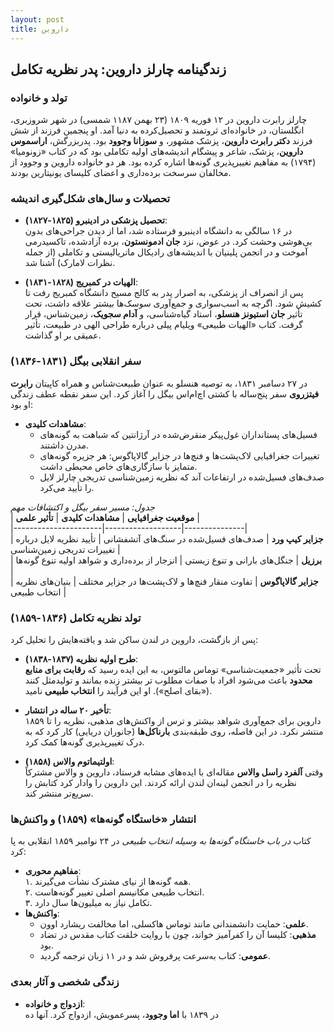 ```yaml
---
layout: post
title: داروین
---
```


## زندگینامه چارلز داروین: پدر نظریه تکامل

### تولد و خانواده
چارلز رابرت داروین در ۱۲ فوریه ۱۸۰۹ (۲۳ بهمن ۱۱۸۷ شمسی) در شهر شروزبری، انگلستان، در خانواده‌ای ثروتمند و تحصیل‌کرده به دنیا آمد. او پنجمین فرزند از شش فرزند **دکتر رابرت داروین**، پزشک مشهور، و **سوزانا وجوود** بود. پدربزرگش، **اراسموس داروین**، پزشک، شاعر و پیشگام اندیشه‌های اولیه تکاملی بود که در کتاب «زونومیا» (۱۷۹۴) به مفاهیم تغییرپذیری گونه‌ها اشاره کرده بود. هر دو خانواده داروین و وجوود از مخالفان سرسخت برده‌داری و اعضای کلیسای یونیتارین بودند.

### تحصیلات و سال‌های شکل‌گیری اندیشه
- **تحصیل پزشکی در ادینبرو (۱۸۲۵-۱۸۲۷)**:  
  در ۱۶ سالگی به دانشگاه ادینبرو فرستاده شد، اما از دیدن جراحی‌های بدون بی‌هوشی وحشت کرد. در عوض، نزد **جان ادمونستون**، برده آزادشده، تاکسیدرمی آموخت و در انجمن پلینیان با اندیشه‌های رادیکال ماتریالیستی و تکاملی (از جمله نظرات لامارک) آشنا شد.

- **الهیات در کمبریج (۱۸۲۸-۱۸۳۱)**:  
  پس از انصراف از پزشکی، به اصرار پدر به کالج مسیح دانشگاه کمبریج رفت تا کشیش شود. اگرچه به اسب‌سواری و جمع‌آوری سوسک‌ها بیشتر علاقه داشت، تحت تأثیر **جان استیونز هنسلو**، استاد گیاه‌شناسی، و **آدام سجویک**، زمین‌شناس، قرار گرفت. کتاب «الهیات طبیعی» ویلیام پیلی درباره طراحی الهی در طبیعت، تأثیر عمیقی بر او گذاشت.

### سفر انقلابی بیگل (۱۸۳۱-۱۸۳۶)
در ۲۷ دسامبر ۱۸۳۱، به توصیه هنسلو به عنوان طبیعت‌شناس و همراه کاپیتان **رابرت فیتزروی** سفر پنج‌ساله با کشتی اچ‌ام‌اس بیگل را آغاز کرد. این سفر نقطه عطف زندگی او بود:

- **مشاهدات کلیدی**:  
  - فسیل‌های پستانداران غول‌پیکر منقرض‌شده در آرژانتین که شباهت به گونه‌های مدرن داشتند.  
  - تغییرات جغرافیایی لاک‌پشت‌ها و فنچ‌ها در جزایر گالاپاگوس: هر جزیره گونه‌های متمایز با سازگاری‌های خاص محیطی داشت.  
  - صدف‌های فسیل‌شده در ارتفاعات آند که نظریه زمین‌شناسی تدریجی چارلز لایل را تأیید می‌کرد.

*جدول: مسیر سفر بیگل و اکتشافات مهم*  
| **موقعیت جغرافیایی** | **مشاهدات کلیدی** | **تأثیر علمی** |  
|----------------------|-------------------|---------------|  
| **جزایر کیپ ورد**   | صدف‌های فسیل‌شده در سنگ‌های آتشفشانی | تأیید نظریه لایل درباره تغییرات تدریجی زمین‌شناسی |  
| **برزیل**           | جنگل‌های بارانی و تنوع زیستی | انزجار از برده‌داری و شواهد اولیه تنوع گونه‌ها |  
| **جزایر گالاپاگوس** | تفاوت منقار فنچ‌ها و لاک‌پشت‌ها در جزایر مختلف | بنیان‌های نظریه انتخاب طبیعی |  

### تولد نظریه تکامل (۱۸۳۶-۱۸۵۹)
پس از بازگشت، داروین در لندن ساکن شد و یافته‌هایش را تحلیل کرد:

- **طرح اولیه نظریه (۱۸۳۷-۱۸۳۸)**:  
  تحت تأثیر «جمعیت‌شناسی» توماس مالتوس، به این ایده رسید که **رقابت برای منابع محدود** باعث می‌شود افراد با صفات مطلوب تر بیشتر زنده بمانند و تولیدمثل کنند («بقای اصلح»). او این فرآیند را **انتخاب طبیعی** نامید.

- **تأخیر ۲۰ ساله در انتشار**:  
  داروین برای جمع‌آوری شواهد بیشتر و ترس از واکنش‌های مذهبی، نظریه را تا ۱۸۵۹ منتشر نکرد. در این فاصله، روی طبقه‌بندی **بارناکل‌ها** (جانوران دریایی) کار کرد که به درک تغییرپذیری گونه‌ها کمک کرد.

- **اولتیماتوم والاس (۱۸۵۸)**:  
  وقتی **آلفرد راسل والاس** مقاله‌ای با ایده‌های مشابه فرستاد، داروین و والاس مشترکاً نظریه را در انجمن لینه‌ان لندن ارائه کردند. این داروین را وادار کرد کتابش را سریع‌تر منتشر کند.

### انتشار «خاستگاه گونه‌ها» (۱۸۵۹) و واکنش‌ها
کتاب *در باب خاستگاه گونه‌ها به وسیله انتخاب طبیعی* در ۲۴ نوامبر ۱۸۵۹ انقلابی به پا کرد:
- **مفاهیم محوری**:  
  ۱. همه گونه‌ها از نیای مشترک نشأت می‌گیرند.  
  ۲. انتخاب طبیعی مکانیسم اصلی تغییر گونه‌هاست.  
  ۳. تکامل نیاز به میلیون‌ها سال دارد.
- **واکنش‌ها**:  
  - **علمی**: حمایت دانشمندانی مانند توماس هاکسلی، اما مخالفت ریشارد اوون.  
  - **مذهبی**: کلیسا آن را کفرآمیز خواند، چون با روایت خلقت کتاب مقدس در تضاد بود.  
  - **عمومی**: کتاب به‌سرعت پرفروش شد و در ۱۱ زبان ترجمه گردید.

### زندگی شخصی و آثار بعدی
- **ازدواج و خانواده**:  
  در ۱۸۳۹ با **اما وجوود**، پسرعمویش، ازدواج کرد. آنها ده
